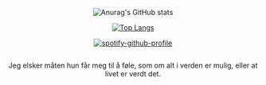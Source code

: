 <div id="header" align="center">
  
  ![Anurag's GitHub stats](https://github-readme-stats.vercel.app/api?username=t1coz&show_icons=true&theme=transparent&hide_border=true)
  
  [![Top Langs](https://github-readme-stats.vercel.app/api/top-langs/?username=t1coz&layout=compact&theme=transparent&hide_border=true)](https://github.com/t1coz)

  [![spotify-github-profile](https://spotify-github-profile.vercel.app/api/view?uid=31vwwsti42pa2bupujqmnjme5sci&cover_image=true&theme=novatorem&show_offline=true&background_color=121212&interchange=true&bar_color=ff0000&bar_color_cover=true)](https://github.com/kittinan/spotify-github-profile)
  
  <img src="https://komarev.com/ghpvc/?username=t1coz&style=flat-square&color=blue" alt=""/>

  Jeg elsker måten hun får meg til å føle, som om alt i verden er mulig, eller at livet er verdt det.
</div>
